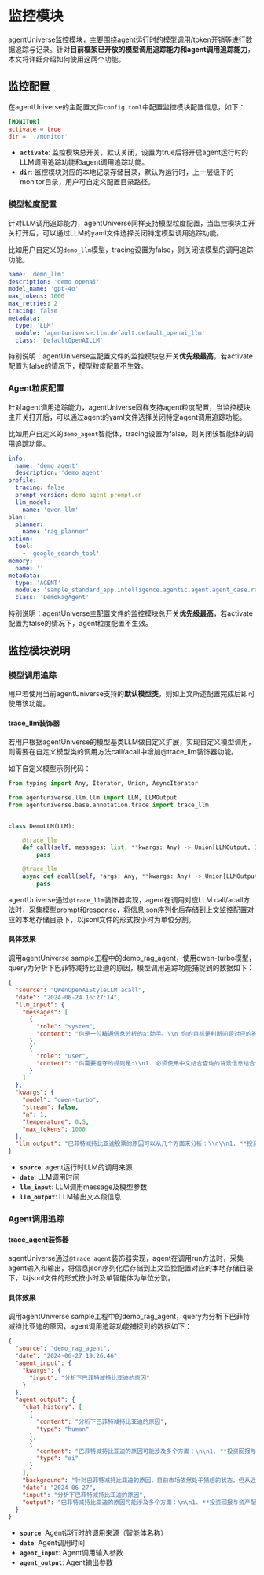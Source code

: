 # 监控模块

agentUniverse监控模块，主要围绕agent运行时的模型调用/token开销等进行数据追踪与记录。针对**目前框架已开放的模型调用追踪能力和agent调用追踪能力**，本文将详细介绍如何使用这两个功能。

## 监控配置

在agentUniverse的主配置文件`config.toml`中配置监控模块配置信息，如下：

```toml
[MONITOR]
activate = true
dir = './monitor'
```

- **`activate`**: 监控模块总开关，默认关闭，设置为true后将开启agent运行时的LLM调用追踪功能和agent调用追踪功能。
- **`dir`**: 监控模块对应的本地记录存储目录，默认为运行时，上一层级下的monitor目录，用户可自定义配置目录路径。

### 模型粒度配置

针对LLM调用追踪能力，agentUniverse同样支持模型粒度配置，当监控模块主开关打开后，可以通过LLM的yaml文件选择关闭特定模型调用追踪功能。

比如用户自定义的`demo_llm`模型，tracing设置为false，则关闭该模型的调用追踪功能。

```yaml
name: 'demo_llm'
description: 'demo openai'
model_name: 'gpt-4o'
max_tokens: 1000
max_retries: 2
tracing: false
metadata:
  type: 'LLM'
  module: 'agentuniverse.llm.default.default_openai_llm'
  class: 'DefaultOpenAILLM'
```

特别说明：agentUniverse主配置文件的监控模块总开关**优先级最高**，若activate配置为false的情况下，模型粒度配置不生效。

### Agent粒度配置

针对agent调用追踪能力，agentUniverse同样支持agent粒度配置，当监控模块主开关打开后，可以通过agent的yaml文件选择关闭特定agent调用追踪功能。

比如用户自定义的`demo_agent`智能体，tracing设置为false，则关闭该智能体的调用追踪功能。

```yaml
info:
  name: 'demo_agent'
  description: 'demo agent'
profile:
  tracing: false
  prompt_version: demo_agent_prompt.cn
  llm_model:
    name: 'qwen_llm'
plan:
  planner:
    name: 'rag_planner'
action:
  tool:
    - 'google_search_tool'
memory:
  name: ''
metadata:
  type: 'AGENT'
  module: 'sample_standard_app.intelligence.agentic.agent.agent_case.rag_agent_case.demo_rag_agent'
  class: 'DemoRagAgent'
```

特别说明：agentUniverse主配置文件的监控模块总开关**优先级最高**，若activate配置为false的情况下，agent粒度配置不生效。

## 监控模块说明

### 模型调用追踪

用户若使用当前agentUniverse支持的**默认模型类**，则如上文所述配置完成后即可使用该功能。

#### trace_llm装饰器

若用户根据agentUniverse的模型基类LLM做自定义扩展，实现自定义模型调用，则需要在自定义模型类的调用方法call/acall中增加@trace_llm装饰器功能。

如下自定义模型示例代码：

```python
from typing import Any, Iterator, Union, AsyncIterator

from agentuniverse.llm.llm import LLM, LLMOutput
from agentuniverse.base.annotation.trace import trace_llm


class DemoLLM(LLM):

    @trace_llm
    def call(self, messages: list, **kwargs: Any) -> Union[LLMOutput, Iterator[LLMOutput]]:
        pass

    @trace_llm
    async def acall(self, *args: Any, **kwargs: Any) -> Union[LLMOutput, AsyncIterator[LLMOutput]]:
        pass
```

agentUniverse通过`@trace_llm`装饰器实现，agent在调用对应LLM
call/acall方法时，采集模型prompt和response，将信息json序列化后存储到上文监控配置对应的本地存储目录下，以jsonl文件的形式按小时为单位分割。

#### 具体效果

调用agentUniverse sample工程中的demo_rag_agent，使用qwen-turbo模型，query为分析下巴菲特减持比亚迪的原因，模型调用追踪功能捕捉到的数据如下：

```json
{
  "source": "QWenOpenAIStyleLLM.acall",
  "date": "2024-06-24 16:27:14",
  "llm_input": {
    "messages": [
      {
        "role": "system",
        "content": "你是一位精通信息分析的ai助手。\\n 你的目标是判断问题对应的答案是否提供了有价值的信息，并对问题的答案做出建议和评价"
      },
      {
        "role": "user",
        "content": "你需要遵守的规则是:\\n1. 必须使用中文结合查询的背景信息结合你所拥有的知识回答用户提出的问题。\\n2. 结构化答案生成，必要时通过空行提升阅读体验。\\n 需要回答的问题是: 分析下巴菲特减持比亚迪的原因\\n"
      }
    ]
  },
  "kwargs": {
    "model": "qwen-turbo",
    "stream": false,
    "n": 1,
    "temperature": 0.5,
    "max_tokens": 1000
  },
  "llm_output": "巴菲特减持比亚迪股票的原因可以从几个方面来分析：\\n\\n1. **投资策略调整**：尽管巴菲特通常倾向于长期持有优质股票，但投资组合管理需要灵活性。他可能会根据市场动态、行业趋势和个人评估的变化，适时调整持仓以优化资产配置或分散风险。\\n\\n2. **估值与预期回报**：减持可能反映了巴菲特对比亚迪当前股价与他内在价值评估的差距。尽管比亚迪业绩强劲，但如果他认为股价过高，可能会选择部分兑现利润。\\n 综上所述，巴菲特减持比亚迪股票可能是基于上述因素的综合考虑，但具体原因只有巴菲特和芒格本人了解。值得注意的是，尽管减持，他们对比亚迪的长期看好并未改变，这从芒格的演讲和持续的股东大会支持可以看出。"
}
```

- **`source`**: agent运行时LLM的调用来源
- **`date`**: LLM调用时间
- **`llm_input`**: LLM调用message及模型参数
- **`llm_output`**: LLM输出文本段信息

### Agent调用追踪

#### trace_agent装饰器

agentUniverse通过`@trace_agent`装饰器实现，agent在调用run方法时，采集agent输入和输出，将信息json序列化后存储到上文监控配置对应的本地存储目录下，以jsonl文件的形式按小时及单智能体为单位分割。

#### 具体效果

调用agentUniverse sample工程中的demo_rag_agent，query为分析下巴菲特减持比亚迪的原因，agent调用追踪功能捕捉到的数据如下：

```json
{
  "source": "demo_rag_agent",
  "date": "2024-06-27 19:26:46",
  "agent_input": {
    "kwargs": {
      "input": "分析下巴菲特减持比亚迪的原因"
    }
  },
  "agent_output": {
    "chat_history": [
      {
        "content": "分析下巴菲特减持比亚迪的原因",
        "type": "human"
      },
      {
        "content": "巴菲特减持比亚迪的原因可能涉及多个方面：\n\n1. **投资回报与资产配置**：随着比亚迪股价的大幅上涨，特别是新能源汽车业务的强劲表现，巴菲特可能认为已经达到其预期的回报，需要将资本转向其他潜在收益更高的投资。\n\n2. **芒格影响减弱**：芒格去世后，巴菲特作为伯克希尔·哈撒韦的唯一决策者，投资策略可能会有所调整，这可能影响他对比亚迪的投资态度。\n\n3. **资本结构调整**：巴菲特可能寻求更均衡的投资组合，通过减持比亚迪来优化伯克希尔·哈撒韦的整体资产配置。\n\n4. **风险控制**：持股比例降低至5%以下后，巴菲特的减持速度可能会加快，这可能是为了降低单一投资的风险。\n\n5. **市场动态**：在比亚迪股价下跌时未大幅减持，可能表明他之前是在等待一个更合适的市场时机。\n\n综合以上分析，巴菲特减持比亚迪的原因可能包含对投资回报的追求、对公司估值的判断以及个人投资策略的更新。然而，具体原因还需更多官方信息来确认。",
        "type": "ai"
      }
    ],
    "background": "针对巴菲特减持比亚迪的原因，目前市场依然处于猜想的状态，但从近年来的投资举动来看，也大概可以看出巴菲特减持比亚迪的一些想法。 我们可以从巴菲特 ... 为何巴菲特减持比亚迪？ 综合多家媒体的分析报道，巴菲特减持比亚迪股份可能是出于多种考虑，包括为了更好地配置资本、实现投资回报、投资策略的调整以及 ... 有私募人士分析认为，巴菲特从2008年建仓至今，比亚迪在新能源汽车的快速渗透下，营收和利润也达到了空前的规模，股价近30倍的涨幅，伯克希尔减持比亚迪 ... 对于巴菲特减持原因，相关人士表示，“公司在和对方沟通。”问及公司估值是否偏高，上述人士表示，“公司经营状况良好，销量、利润等保持增长。” 6月18日， ... 据证券时报e公司报道，中泰国际策略分析师颜招骏认为，巴菲特减持应该是看到长线的基本面发生变化或估值已经大幅偏离内在价值。一旦持股比例降至5%， ... 在比亚迪股票处于大幅下跌的阶段，伯克希尔哈撒韦则采取了观望的态度，减持力度并未有太明显。对股神巴菲特来说，在股价处于高位的时候获利了结、锁定 ... 相较于常规动力电池，刀片电池内部体积利用率增长了50%以上，整体体积能量密度可以媲美高能量密度的三元锂电池，能够在保证安全的前提下，提升新能源车的 ... ... 巴菲特第一次减持比亚迪了。从最初的19.92%到现在的5.99%，巴菲特对比亚迪的投资似乎正在逐步减少。有分析师指出，一旦持股比例降至5%，巴菲特的减持速度可能会加快。 巴菲特减持比亚迪的真实原因如何？对此，有各种各样的分析。 有的从地缘 ... 有的从地缘政治切入，有的从芒格去世后，巴菲特独掌大权后的风格切换进行分析， ... 市场分析认为，巴菲特的减持可能是为了更好地配置资本，并且进行获利了结。巴菲特本人也曾表示，减持比亚迪是为了找到这些资金更好的配置用途。同时， ...",
    "date": "2024-06-27",
    "input": "分析下巴菲特减持比亚迪的原因",
    "output": "巴菲特减持比亚迪的原因可能涉及多个方面：\n\n1. **投资回报与资产配置**：随着比亚迪股价的大幅上涨，特别是新能源汽车业务的强劲表现，巴菲特可能认为已经达到其预期的回报，需要将资本转向其他潜在收益更高的投资。\n\n2. **芒格影响减弱**：芒格去世后，巴菲特作为伯克希尔·哈撒韦的唯一决策者，投资策略可能会有所调整，这可能影响他对比亚迪的投资态度。\n\n3. **资本结构调整**：巴菲特可能寻求更均衡的投资组合，通过减持比亚迪来优化伯克希尔·哈撒韦的整体资产配置。\n\n4. **风险控制**：持股比例降低至5%以下后，巴菲特的减持速度可能会加快，这可能是为了降低单一投资的风险。\n\n5. **市场动态**：在比亚迪股价下跌时未大幅减持，可能表明他之前是在等待一个更合适的市场时机。\n\n综合以上分析，巴菲特减持比亚迪的原因可能包含对投资回报的追求、对公司估值的判断以及个人投资策略的更新。然而，具体原因还需更多官方信息来确认。"
  }
}
```

- **`source`**: Agent运行时的调用来源（智能体名称）
- **`date`**: Agent调用时间
- **`agent_input`**: Agent调用输入参数
- **`agent_output`**: Agent输出参数